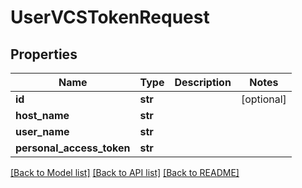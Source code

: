 # UserVCSTokenRequest

## Properties
Name | Type | Description | Notes
------------ | ------------- | ------------- | -------------
**id** | **str** |  | [optional] 
**host_name** | **str** |  | 
**user_name** | **str** |  | 
**personal_access_token** | **str** |  | 

[[Back to Model list]](../README.md#documentation-for-models) [[Back to API list]](../README.md#documentation-for-api-endpoints) [[Back to README]](../README.md)

